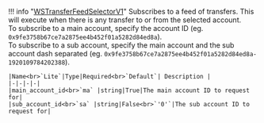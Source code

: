 !!! info "[WSTransferFeedSelectorV1](schemas/ws_transfer_feed_selector_v1.md)"
    Subscribes to a feed of transfers. This will execute when there is any transfer to or from the selected account.<br>To subscribe to a main account, specify the account ID (eg. `0x9fe3758b67ce7a2875ee4b452f01a5282d84ed8a`).<br>To subscribe to a sub account, specify the main account and the sub account dash separated (eg. `0x9fe3758b67ce7a2875ee4b452f01a5282d84ed8a-1920109784202388`).<br>

    |Name<br>`Lite`|Type|Required<br>`Default`| Description |
    |-|-|-|-|
    |main_account_id<br>`ma` |string|True|The main account ID to request for|
    |sub_account_id<br>`sa` |string|False<br>`'0'`|The sub account ID to request for|
